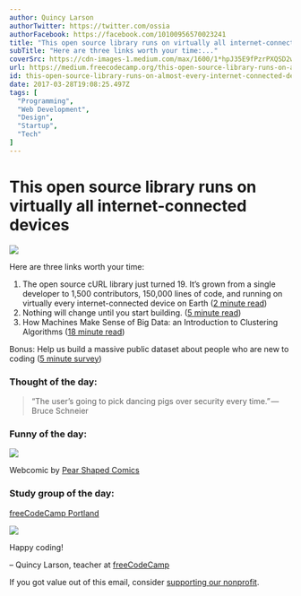 ```yaml
---
author: Quincy Larson
authorTwitter: https://twitter.com/ossia
authorFacebook: https://facebook.com/10100956570023241
title: "This open source library runs on virtually all internet-connected devices"
subTitle: "Here are three links worth your time:..."
coverSrc: https://cdn-images-1.medium.com/max/1600/1*hpJ35E9fPzrPXQSD2w6q-w.png
url: https://medium.freecodecamp.org/this-open-source-library-runs-on-almost-every-internet-connected-device-on-earth-f7f01a85e5cf
id: this-open-source-library-runs-on-almost-every-internet-connected-device-on-earth-f7f01a85e5cf
date: 2017-03-28T19:08:25.497Z
tags: [
  "Programming",
  "Web Development",
  "Design",
  "Startup",
  "Tech"
]
---
```

# This open source library runs on virtually all internet-connected devices



![](https://cdn-images-1.medium.com/max/1600/1*hpJ35E9fPzrPXQSD2w6q-w.png)



Here are three links worth your time:

1.  The open source cURL library just turned 19\. It’s grown from a single developer to 1,500 contributors, 150,000 lines of code, and running on virtually every internet-connected device on Earth ([2 minute read](http://bit.ly/2ng6pr6))
2.  Nothing will change until you start building. ([5 minute read](http://bit.ly/2o35wpO))
3.  How Machines Make Sense of Big Data: an Introduction to Clustering Algorithms ([18 minute read](http://bit.ly/2odPyGE))

Bonus: Help us build a massive public dataset about people who are new to coding ([5 minute survey](http://bit.ly/2017-new-coder-survey))

### Thought of the day:

> “The user’s going to pick dancing pigs over security every time.” — Bruce Schneier

### Funny of the day:



![](https://cdn-images-1.medium.com/max/1600/1*I8X56mTwHe5wKTKzqfbhlQ.jpeg)



Webcomic by [Pear Shaped Comics](http://bit.ly/2nJaQOk)

### Study group of the day:

[freeCodeCamp Portland](http://bit.ly/2odPTsU)



![](https://cdn-images-1.medium.com/max/1600/1*r3hZ33xQL6u-o6g5DI2miw.jpeg)



Happy coding!

– Quincy Larson, teacher at [freeCodeCamp](http://bit.ly/2j7Q1dN)

If you got value out of this email, consider [supporting our nonprofit](https://www.freecodecamp.com/donate/).








